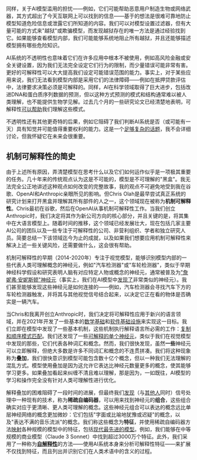 同样，关于AI模型滥用的担忧——例如，它们可能帮助恶意用户制造生物或网络武器，其方式超出了今天互联网上可以找到的信息——基于的想法是很难可靠地防止模型知道危险信息或泄露它们所知道的内容。我们可以对模型设置过滤器，但有大量可能的方式来"越狱"或欺骗模型，而发现越狱存在的唯一方法是通过经验找到它。如果能够查看模型内部，我们可能能够系统地阻止所有越狱，并且还能够描述模型拥有哪些危险知识。

AI系统的不透明性也意味着它们在许多应用中根本不被使用，例如高风险金融或安全关键设置，因为我们无法完全设定它们行为的限制，而少量错误可能非常有害。更好的可解释性可以大大提高我们设定可能错误范围的能力。事实上，对于某些应用来说，我们无法看到模型内部是采用它们的法律障碍——例如在抵押贷款评估中，法律要求决策必须是可解释的。同样，AI在科学领域取得了巨大进步，包括改进DNA和蛋白质序列数据的预测，但以这种方式预测的模式和结构通常难以被人类理解，也不能提供生物学见解。过去几个月的一些研究论文已经清楚地表明，可解释性[可以](https://arxiv.org/pdf/2412.12101)[帮助](https://www.biorxiv.org/content/10.1101/2025.02.18.638918v1)我们理解这些模式。

不透明性还有其他更奇特的后果，例如它阻碍了我们判断AI系统是否（或可能有一天）具有知觉并可能值得重要权利的能力。这是一个[足够复杂的话题](https://www.anthropic.com/research/exploring-model-welfare)，我不会详细讨论，但我怀疑它在未来会很重要。

## 机制可解释性的简史

由于上述所有原因，弄清楚模型在思考什么以及它们如何运作似乎是一项极其重要的任务。几十年来的传统观点认为这是不可能的，模型是不可理解的"黑盒"。我无法完全公正地讲述这种观点如何改变的完整故事，我的观点不可避免地受到我在谷歌、OpenAI和Anthropic亲眼所见的影响。但Chris Olah是最早尝试真正系统的研究计划来打开黑盒并理解其所有部件的人之一，这个领域现在被称为**机制可解释性**。Chris最初在谷歌，然后在OpenAI从事机制可解释性工作。当我们创立Anthropic时，我们决定将其作为新公司方向的核心部分，并且关键的是，将其集中在大语言模型上。随着时间的推移，这个领域已经发展壮大，现在包括几家主要AI公司的团队以及一些专注于可解释性的公司、非营利组织、学者和独立研究人员。简要总结一下该领域迄今为止的成就，以及如果我们想要应用机制可解释性来解决上述一些关键风险，还需要做什么，这会很有帮助。

机制可解释性的早期（2014-2020年）专注于视觉模型，能够识别模型内部的一些代表人类可理解概念的神经元，例如"汽车检测器"或"车轮检测器"，类似于早期神经科学假设和研究表明人脑有对应特定人物或概念的神经元，通常被普及为["詹妮弗·安妮斯顿"神经元](https://en.wikipedia.org/wiki/Grandmother_cell)（事实上，我们在AI模型中[发现了](https://distill.pub/2021/multimodal-neurons/)非常类似的神经元）。我们甚至能够发现这些神经元是如何连接的——例如，汽车检测器会寻找汽车下方的车轮检测器触发，并将其与其他视觉信号结合起来，以决定它正在看的物体是否确实是一辆汽车。

当Chris和我离开创立Anthropic时，我们决定将可解释性应用于新兴的语言领域，并在2021年开发了一些基本的[数学基础](https://transformer-circuits.pub/2021/framework/index.html)和[软件基础设施](https://transformer-circuits.pub/2021/garcon/index.html)来实现这一目标。我们立即在模型中发现了一些基本机制，这些机制执行解释语言所必需的工作：[复制和顺序模式匹配](https://transformer-circuits.pub/2022/in-context-learning-and-induction-heads/index.html)。我们还发现了一些[可解释的单个神经元](https://transformer-circuits.pub/2022/solu/index.html)，类似于我们在视觉模型中发现的那些，它们代表各种词汇和概念。然而，我们很快发现，虽然**一些**神经元可以立即解释，但绝大多数是许多不同词汇和概念的不连贯拼凑。我们将这种现象称为**叠加**，我们很快意识到模型可能包含数十亿个概念，但以一种我们无法理解的混乱方式。模型使用叠加是因为这允许它表达比神经元数量更多的概念，使其能够学习更多。如果叠加看起来纠缠不清且难以理解，那是因为，一如既往，AI模型的学习和操作完全没有针对人类可理解性进行优化。

解释叠加的困难阻碍了一段时间的进展，但最终我们[发现](https://transformer-circuits.pub/2023/monosemantic-features)（与[其他人](https://arxiv.org/pdf/2309.08600)同时）信号处理中一种现有的技术，称为**稀疏自编码器**，可以用来找到神经元的**组合**，这些组合确实对应于更清晰、更人类可理解的概念。这些神经元组合可以表达的概念远比单层神经网络的概念更加微妙：它们包括"字面或比喻地犹豫或迟疑"的概念，以及"表达不满的音乐流派"的概念。我们称这些概念为**特征**，并使用稀疏自编码器方法[映射](https://www.anthropic.com/research/mapping-mind-language-model)各种规模的模型中的特征，包括[现代最先进的模型](https://transformer-circuits.pub/2024/scaling-monosemanticity/)。例如，我们能够在中等规模的商业模型（Claude 3 Sonnet）中找到超过3000万个特征。此外，我们采用了一种称为[**自解释性**](https://openai.com/index/language-models-can-explain-neurons-in-language-models/)的方法——使用AI系统本身来分析可解释性特征——来扩展不仅找到特征，而且列出并识别它们在人类术语中的含义的过程。
